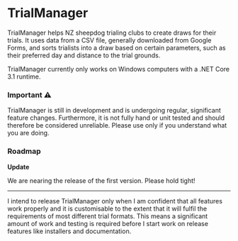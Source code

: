 # TrialManager
TrialManager helps NZ sheepdog trialing clubs to create draws for their trials.
It uses data from a CSV file, generally downloaded from Google Forms, and sorts trialists into a draw based on certain parameters, such as their preferred day and distance to the trial grounds.

TrialManager currently only works on Windows computers with a .NET Core 3.1 runtime.

### Important :warning:
TrialManager is still in development and is undergoing regular, significant feature changes. Furthermore, it is not fully hand or unit tested and should therefore be considered unreliable.
Please use only if you understand what you are doing.

### Roadmap
**Update**

We are nearing the release of the first version. Please hold tight!

---
I intend to release TrialManager only when I am confident that all features work properly and it is customisable to the extent that it will fulfil the requirements of most different trial formats.
This means a significant amount of work and testing is required before I start work on release features like installers and documentation.
